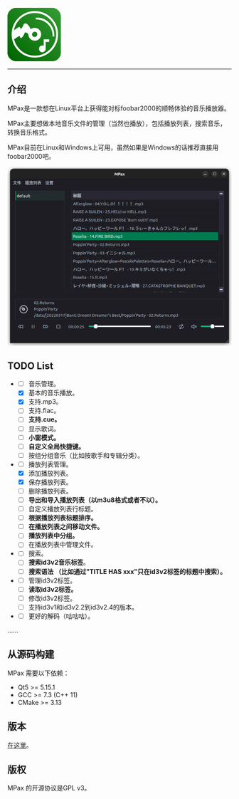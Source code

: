 ![MPax](./images/MPax@4x.png)

---

## 介绍

MPax是一款想在Linux平台上获得能对标foobar2000的顺畅体验的音乐播放器。

MPax主要想做本地音乐文件的管理（当然也播放），包括播放列表，搜索音乐，转换音乐格式。

MPax目前在Linux和Windows上可用，虽然如果是Windows的话推荐直接用foobar2000吧。

![UI](./images/ui_01.png)

## TODO List

* * [ ] 音乐管理。
  * [x] 基本的音乐播放。
  * [x] 支持.mp3。
  * [ ] 支持.flac。
  * [ ] **支持.cue。**
  * [ ] 显示歌词。
  * [ ] **小窗模式。**
  * [ ] **自定义全局快捷键。**
  * [ ] 按组分组音乐（比如按歌手和专辑分类）。

* - [ ] 播放列表管理。
  - [x] 添加播放列表。
  - [x] 保存播放列表。
  - [ ] 删除播放列表。
  - [ ] **导出和导入播放列表（以m3u8格式或者不以）。**
  - [ ] 自定义播放列表行标题。
  - [ ] **根据播放列表标题排序。**
  - [ ] **在播放列表之间移动文件。**
  - [ ] **播放列表中分组。**
  - [ ] 在播放列表中管理文件。

* - [ ] 搜索。
  - [ ] **搜索id3v2音乐标签**。
  - [ ] **搜索语法 （比如通过"TITLE HAS xxx"只在id3v2标签的标题中搜索）。**
* - [ ] 管理id3v2标签。
  - [ ] **读取id3v2标签。**
  - [ ] 修改id3v2标签。
  - [ ] 支持id3v1和id3v2.2到id3v2.4的版本。
* - [ ] 更好的解码（咕咕咕）。

......

## 从源码构建

MPax 需要以下依赖：

* Qt5 >= 5.15.1
* GCC >= 7.3 (C++ 11)
* CMake >= 3.13

## 版本

 [在这里](https://github.com/realth000/MPax/releases)。

## 版权

MPax 的开源协议是GPL v3。
